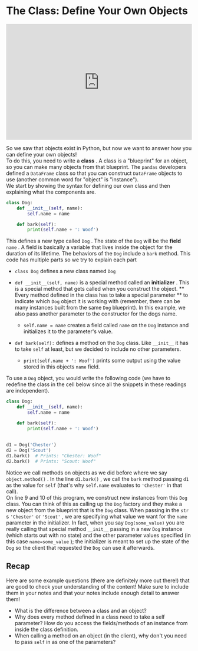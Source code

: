 # The Class: Define Your Own Objects

<div style="position: relative; padding-bottom: 62.5%; height: 0;">
    <iframe src="https://www.loom.com/embed/e10d04adc79e4015a810538ee96e2c01?sharedAppSource=personal_library" frameborder="0" webkitallowfullscreen mozallowfullscreen allowfullscreen style="position: absolute; top: 0; left: 0; width: 100%; height: 100%;"></iframe>
</div>

So we saw that objects exist in Python, but now we want to answer how you can define your own objects!  
To do this, you need to write a **class** . A class is a "blueprint" for an object, so you can make many objects from that blueprint. The `pandas` developers defined a `DataFrame` class so that you can construct `DataFrame` objects to use (another common word for "object" is "instance").  
We start by showing the syntax for defining our own class and then explaining what the components are.  
```py
class Dog:
    def __init__(self, name):
        self.name = name

    def bark(self):
        print(self.name + ': Woof')
```

This defines a new type called `Dog` . The state of the `Dog` will be the **field**  `name` . A field is basically a variable that lives inside the object for the duration of its lifetime. The behaviors of the `Dog` include a `bark` method. This code has multiple parts so we try to explain each part  
-  `class Dog`     defines a new class named     `Dog`   
-  `def __init__(self, name)`     is a special method called an     **initializer**     . This is a special method that gets called when you construct the object.     **
					Every method defined in the class has to take a special parameter 
					**     to indicate which     `Dog`     object it is working with (remember, there can be many instances built from the same     `Dog`     blueprint). In this example, we also pass another parameter to the constructor for the dogs name.  
    -  `self.name = name`         creates a field called         `name`         on the         `Dog`         instance and initializes it to the parameter's value.  

-  `def bark(self):`     defines a method on the     `Dog`     class. Like     `__init__`     it has to take     `self`     at least, but we decided to include no other parameters.  
    -  `print(self.name + ': Woof')`         prints some output using the value stored in this objects         `name`         field.  


To use a `Dog` object, you would write the following code (we have to redefine the class in the cell below since all the snippets in these readings are independent).  
```py
class Dog:
    def __init__(self, name):
        self.name = name

    def bark(self):
        print(self.name + ': Woof')
        
        
d1 = Dog('Chester')
d2 = Dog('Scout')
d1.bark()  # Prints: "Chester: Woof"
d2.bark()  # Prints: "Scout: Woof"
```

Notice we call methods on objects as we did before where we say `object.method()` . In the line `d1.bark()` , we call the `bark` method passing `d1` as the value for `self` (that's why `self.name` evaluates to `'Chester'` in that call).  
On line 9 and 10 of this program, we construct new instances from this `Dog` class. You can think of this as calling up the `Dog` factory and they make a new object from the blueprint that is the `Dog` class. When passing in the `str` s `'Chester'` or `'Scout'` , we are specifying what value we want for the `name` parameter in the initializer. In fact, when you say `Dog(some_value)` you are really calling that special method `__init__` passing in a new `Dog` instance (which starts out with no state) and the other parameter values specified (in this case `name=some_value` ); the initializer is meant to set up the state of the `Dog` so the client that requested the `Dog` can use it afterwards.  
##  Recap  

Here are some example questions (there are definitely more out there!) that are good to check your understanding of the content! Make sure to include them in your notes and that your notes include enough detail to answer them!  
-  What is the difference between a class and an object?  
-  Why does every method defined in a class need to take a self parameter? How do you access the fields/methods of an instance from inside the class definition.  
-  When calling a method on an object (in the client), why don't you need to pass     `self`     in as one of the parameters?  

